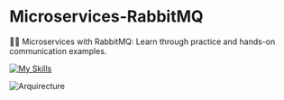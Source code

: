 # Microservices-RabbitMQ
🐇📡 Microservices with RabbitMQ: Learn through practice and hands-on communication examples.

[![My Skills](https://skillicons.dev/icons?i=java,maven,spring,postgres,rabbitmq,docker)](https://skillicons.dev)

![Arquirecture](https://github.com/ShaquilFaizal/Microservices-RabbitMQ/assets/20702024/3ba2f9c3-caf5-4cdd-9ded-b913a2f1550a)
